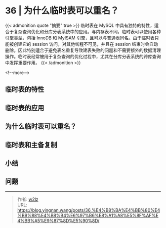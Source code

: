 # 36 | 为什么临时表可以重名？


{{&lt; admonition quote &#34;摘要&#34; true &gt;}}
临时表在 MySQL 中具有独特的特性，适合于复杂查询优化和分库分表系统中的应用。与内存表不同，临时表可以使用各种引擎类型，包括 InnoDB 和 MyISAM 引擎，且可以与普通表同名。由于临时表只能被创建它的 session 访问，对其他线程不可见，并且在 session 结束时会自动删除，因此特别适合于避免表名重复导致建表失败的问题和不需要额外的数据清理操作。临时表经常被用于复杂查询的优化过程中，尤其在分库分表系统的跨库查询中发挥重要作用。
{{&lt; /admonition &gt;}}

&lt;!--more--&gt;

## 临时表的特性

## 临时表的应用

## 为什么临时表可以重名？

## 临时表和主备复制

## 小结

## 问题


---

> 作者: [w2lz](https://github.com/w2lz)  
> URL: https://blog.yingnan.wang/posts/36.%E4%B8%BA%E4%BB%80%E4%B9%88%E4%B8%B4%E6%97%B6%E8%A1%A8%E5%8F%AF%E4%BB%A5%E9%87%8D%E5%90%8D/  

